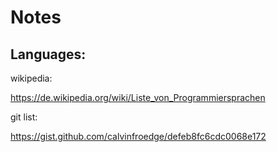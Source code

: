 # Notes


## Languages:

wikipedia:

https://de.wikipedia.org/wiki/Liste_von_Programmiersprachen

git list:

https://gist.github.com/calvinfroedge/defeb8fc6cdc0068e172
